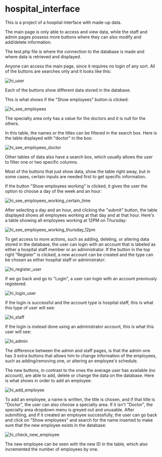 # hospital_interface

This is a project of a hospital interface with made-up data.

The main page is only able to access and view data, while the staff and admin pages possess more buttons where they can also modify and add/delete information.

The test.php file is where the connection to the database is made and where data is retrieved and displayed.

Anyone can access the main page, since it requires no login of any sort. All of the buttons are searches only and it looks like this:

![hi_user](https://user-images.githubusercontent.com/36230040/176589032-1200299f-dd49-4466-b6ba-d1ca8a95d05e.png)

Each of the buttons show different data stored in the database.

This is what shows if the "Show employees" button is clicked:

![hi_see_employees](https://user-images.githubusercontent.com/36230040/176589880-568f43cd-9e2c-480e-ab4c-ee2ebc31d179.png)

The specialty area only has a value for the doctors and it is null for the others.

In this table, the names or the titles can be filtered in the search box. Here is the table displayed with "doctor" in the box:

![hi_see_employees_doctor](https://user-images.githubusercontent.com/36230040/176590291-1838d2fb-f508-436c-8356-fa21a7950cfc.png)

Other tables of data also have a search box, which usually allows the user to filter one or two specific columns.

Most of the buttons that just show data, show the table right away, but in some cases, certain inputs are needed first to get specific information.

If the button "Show employees working" is clicked, it gives the user the option to choose a day of the week and an hour:

![hi_see_employees_working_certain_time](https://user-images.githubusercontent.com/36230040/177008140-93215f4a-7e4b-4e93-8726-a9782a3c7249.png)

After selecting a day and an hour, and clicking the "submit" button, the table displayed shows all employees working at that day and at that hour. Here's a table showing all employees working at 12PM on Thursday:

![hi_see_employees_working_thursday_12pm](https://user-images.githubusercontent.com/36230040/177008223-39f248ee-93d4-4e24-867d-5e20f3d9c3a3.png)

To get access to more actions, such as adding, deleting, or altering data stored in the database, the user can login with an account that is labeled as either a hospital staff member or an administrator. If the button in the top right "Register" is clicked, a new account can be created and the type can be chosen as either hospital staff or administrator:

![hi_register_user](https://user-images.githubusercontent.com/36230040/177009684-8537cdae-53d7-464b-808e-15434471eb44.png)

If we go back and go to "Login", a user can login with an account previously registered.

![hi_login_user](https://user-images.githubusercontent.com/36230040/177009764-8efb566e-768c-41e6-946c-2ab605b274f8.png)

If the login is successful and the account type is hospital staff, this is what this type of user will see:

![hi_staff](https://user-images.githubusercontent.com/36230040/177009849-be03a526-155a-46fb-818c-91b506700fb8.png)

If the login is instead done using an administrator account, this is what this user will see:

![hi_admin](https://user-images.githubusercontent.com/36230040/177009943-eff349e6-44c6-4b6c-af52-face6b7cbe1c.png)

The difference between the admin and staff pages, is that the admin one has 3 extra buttons that allows him to change information of the employees, such as adding/removing one, or altering an employee's schedule.

The new buttons, in contrast to the ones the average user has available (no account), are able to add, delete or change the data on the database. Here is what shows in order to add an employee:

![hi_add_employee](https://user-images.githubusercontent.com/36230040/177048878-7146e883-a627-401b-bd00-aa47a22aae31.png)

To add an employee, a name is written, the title is chosen, and if that title is "Doctor", the user can also choose a specialty area. If it isn't "Doctor", the specialty area dropdown menu is greyed out and unusable. After submitting, and if it created an employee successfully, the user can go back and click on "Show employees" and search for the name inserted to make sure that the new employee exists in the database:

![hi_check_new_employee](https://user-images.githubusercontent.com/36230040/177049026-af91874c-13fd-4f9a-9045-6129a45a542a.png)

The new employee can be seen with the new ID in the table, which also incremented the number of employees by one.
